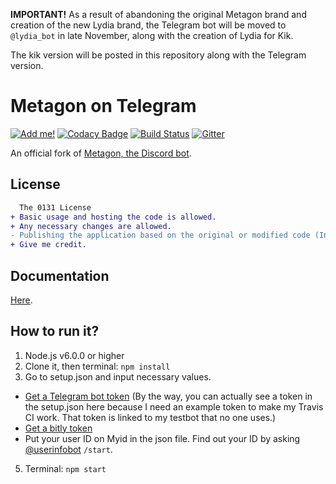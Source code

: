 **IMPORTANT!** As a result of abandoning the original Metagon brand and creation of the new Lydia brand, the Telegram bot will be moved to `@lydia_bot` in late November, along with the creation of Lydia for Kik.

The kik version will be posted in this repository along with the Telegram version.

# Metagon on Telegram
[![Add me!](https://img.shields.io/badge/telegram-%40metagon__bot-0088cc.svg)](http://telegram.me/metagon_bot) [![Codacy Badge](https://api.codacy.com/project/badge/Grade/d481eda7342f4258a99cf30122acbc90)](https://www.codacy.com/app/austinhuang0131/metagon-telegram?utm_source=github.com&amp;utm_medium=referral&amp;utm_content=austinhuang0131/metagon-telegram&amp;utm_campaign=Badge_Grade) [![Build Status](https://travis-ci.org/austinhuang0131/metagon-telegram.svg?branch=master)](https://travis-ci.org/austinhuang0131/metagon-telegram) [![Gitter](https://img.shields.io/gitter/room/Metagon/Telegram.svg)](https://gitter.im/metagon-bot/Telegram?utm_source=share-link&utm_medium=link&utm_campaign=share-link)

An official fork of [Metagon, the Discord bot](http://metagon.tk).

## License
```diff
  The 0131 License
+ Basic usage and hosting the code is allowed.
+ Any necessary changes are allowed.
- Publishing the application based on the original or modified code (In this case, making your Metagon-based bot public) is not allowed without direct permission from the original author.
+ Give me credit.
```

## Documentation
[Here](https://github.com/austinhuang0131/metagon-telegram/wiki).

## How to run it?
1. Node.js v6.0.0 or higher
2. Clone it, then terminal: `npm install`
3. Go to setup.json and input necessary values.
  * [Get a Telegram bot token](https://core.telegram.org/bots#3-how-do-i-create-a-bot) (By the way, you can actually see a token in the setup.json here because I need an example token to make my Travis CI work. That token is linked to my testbot that no one uses.)
  * [Get a bitly token](https://bitly.com/a/oauth_apps)
  * Put your user ID on Myid in the json file. Find out your ID by asking [@userinfobot](https://telegram.me/userinfobot) `/start`.
5. Terminal: `npm start`
